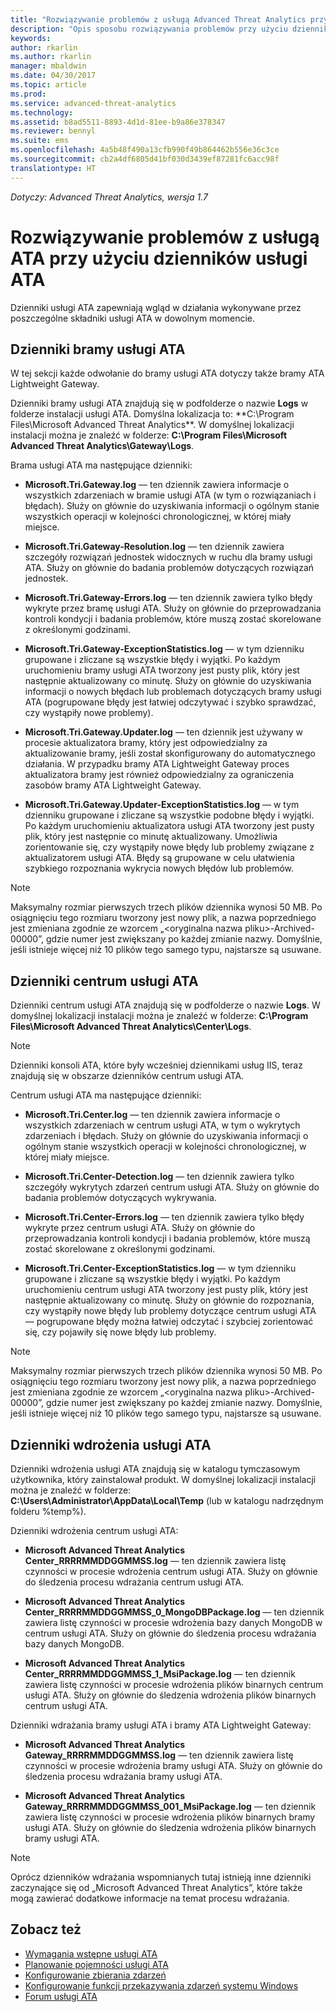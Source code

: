 ```yaml
---
title: "Rozwiązywanie problemów z usługą Advanced Threat Analytics przy użyciu dzienników | Dokumentacja firmy Microsoft"
description: "Opis sposobu rozwiązywania problemów przy użyciu dzienników usługi ATA."
keywords: 
author: rkarlin
ms.author: rkarlin
manager: mbaldwin
ms.date: 04/30/2017
ms.topic: article
ms.prod: 
ms.service: advanced-threat-analytics
ms.technology: 
ms.assetid: b8ad5511-8893-4d1d-81ee-b9a86e378347
ms.reviewer: bennyl
ms.suite: ems
ms.openlocfilehash: 4a5b48f490a13cfb990f49b864462b556e36c3ce
ms.sourcegitcommit: cb2a4df6805d41bf030d3439ef87281fc6acc98f
translationtype: HT
---
```

*Dotyczy: Advanced Threat Analytics, wersja 1.7*



# <a name="troubleshooting-ata-using-the-ata-logs"></a>Rozwiązywanie problemów z usługą ATA przy użyciu dzienników usługi ATA
Dzienniki usługi ATA zapewniają wgląd w działania wykonywane przez poszczególne składniki usługi ATA w dowolnym momencie.

## <a name="ata-gateway-logs"></a>Dzienniki bramy usługi ATA
W tej sekcji każde odwołanie do bramy usługi ATA dotyczy także bramy ATA Lightweight Gateway. 

Dzienniki bramy usługi ATA znajdują się w podfolderze o nazwie **Logs** w folderze instalacji usługi ATA. Domyślna lokalizacja to: **C:\Program Files\Microsoft Advanced Threat Analytics\**. W domyślnej lokalizacji instalacji można je znaleźć w folderze: **C:\Program Files\Microsoft Advanced Threat Analytics\Gateway\Logs**.

Brama usługi ATA ma następujące dzienniki:

-   **Microsoft.Tri.Gateway.log** — ten dziennik zawiera informacje o wszystkich zdarzeniach w bramie usługi ATA (w tym o rozwiązaniach i błędach). Służy on głównie do uzyskiwania informacji o ogólnym stanie wszystkich operacji w kolejności chronologicznej, w której miały miejsce.

-   **Microsoft.Tri.Gateway-Resolution.log** — ten dziennik zawiera szczegóły rozwiązań jednostek widocznych w ruchu dla bramy usługi ATA. Służy on głównie do badania problemów dotyczących rozwiązań jednostek.

-   **Microsoft.Tri.Gateway-Errors.log** — ten dziennik zawiera tylko błędy wykryte przez bramę usługi ATA. Służy on głównie do przeprowadzania kontroli kondycji i badania problemów, które muszą zostać skorelowane z określonymi godzinami.

-   **Microsoft.Tri.Gateway-ExceptionStatistics.log** — w tym dzienniku grupowane i zliczane są wszystkie błędy i wyjątki.
    Po każdym uruchomieniu bramy usługi ATA tworzony jest pusty plik, który jest następnie aktualizowany co minutę. Służy on głównie do uzyskiwania informacji o nowych błędach lub problemach dotyczących bramy usługi ATA (pogrupowane błędy jest łatwiej odczytywać i szybko sprawdzać, czy wystąpiły nowe problemy).
-    **Microsoft.Tri.Gateway.Updater.log** — ten dziennik jest używany w procesie aktualizatora bramy, który jest odpowiedzialny za aktualizowanie bramy, jeśli został skonfigurowany do automatycznego działania. W przypadku bramy ATA Lightweight Gateway proces aktualizatora bramy jest również odpowiedzialny za ograniczenia zasobów bramy ATA Lightweight Gateway.
-    **Microsoft.Tri.Gateway.Updater-ExceptionStatistics.log** — w tym dzienniku grupowane i zliczane są wszystkie podobne błędy i wyjątki. Po każdym uruchomieniu aktualizatora usługi ATA tworzony jest pusty plik, który jest następnie co minutę aktualizowany. Umożliwia zorientowanie się, czy wystąpiły nowe błędy lub problemy związane z aktualizatorem usługi ATA. Błędy są grupowane w celu ułatwienia szybkiego rozpoznania wykrycia nowych błędów lub problemów.

> [!NOTE]
> Maksymalny rozmiar pierwszych trzech plików dziennika wynosi 50 MB. Po osiągnięciu tego rozmiaru tworzony jest nowy plik, a nazwa poprzedniego jest zmieniana zgodnie ze wzorcem „&lt;oryginalna nazwa pliku&gt;-Archived-00000”, gdzie numer jest zwiększany po każdej zmianie nazwy. Domyślnie, jeśli istnieje więcej niż 10 plików tego samego typu, najstarsze są usuwane.

## <a name="ata-center-logs"></a>Dzienniki centrum usługi ATA
Dzienniki centrum usługi ATA znajdują się w podfolderze o nazwie **Logs**. W domyślnej lokalizacji instalacji można je znaleźć w folderze: **C:\Program Files\Microsoft Advanced Threat Analytics\Center\Logs**.
> [!Note]
> Dzienniki konsoli ATA, które były wcześniej dziennikami usług IIS, teraz znajdują się w obszarze dzienników centrum usługi ATA.

Centrum usługi ATA ma następujące dzienniki:

-   **Microsoft.Tri.Center.log** — ten dziennik zawiera informacje o wszystkich zdarzeniach w centrum usługi ATA, w tym o wykrytych zdarzeniach i błędach. Służy on głównie do uzyskiwania informacji o ogólnym stanie wszystkich operacji w kolejności chronologicznej, w której miały miejsce.

-   **Microsoft.Tri.Center-Detection.log** — ten dziennik zawiera tylko szczegóły wykrytych zdarzeń centrum usługi ATA. Służy on głównie do badania problemów dotyczących wykrywania.

-   **Microsoft.Tri.Center-Errors.log** — ten dziennik zawiera tylko błędy wykryte przez centrum usługi ATA. Służy on głównie do przeprowadzania kontroli kondycji i badania problemów, które muszą zostać skorelowane z określonymi godzinami.

-   **Microsoft.Tri.Center-ExceptionStatistics.log** — w tym dzienniku grupowane i zliczane są wszystkie błędy i wyjątki.
    Po każdym uruchomieniu centrum usługi ATA tworzony jest pusty plik, który jest następnie aktualizowany co minutę. Służy on głównie do rozpoznania, czy wystąpiły nowe błędy lub problemy dotyczące centrum usługi ATA — pogrupowane błędy można łatwiej odczytać i szybciej zorientować się, czy pojawiły się nowe błędy lub problemy.

> [!NOTE]
> Maksymalny rozmiar pierwszych trzech plików dziennika wynosi 50 MB. Po osiągnięciu tego rozmiaru tworzony jest nowy plik, a nazwa poprzedniego jest zmieniana zgodnie ze wzorcem „&lt;oryginalna nazwa pliku&gt;-Archived-00000”, gdzie numer jest zwiększany po każdej zmianie nazwy. Domyślnie, jeśli istnieje więcej niż 10 plików tego samego typu, najstarsze są usuwane.


## <a name="ata-deployment-logs"></a>Dzienniki wdrożenia usługi ATA
Dzienniki wdrożenia usługi ATA znajdują się w katalogu tymczasowym użytkownika, który zainstalował produkt. W domyślnej lokalizacji instalacji można je znaleźć w folderze: **C:\Users\Administrator\AppData\Local\Temp** (lub w katalogu nadrzędnym folderu %temp%).

Dzienniki wdrożenia centrum usługi ATA:

-   **Microsoft Advanced Threat Analytics Center_RRRRMMDDGGMMSS.log** — ten dziennik zawiera listę czynności w procesie wdrożenia centrum usługi ATA. Służy on głównie do śledzenia procesu wdrażania centrum usługi ATA.

-   **Microsoft Advanced Threat Analytics Center_RRRRMMDDGGMMSS_0_MongoDBPackage.log** — ten dziennik zawiera listę czynności w procesie wdrożenia bazy danych MongoDB w centrum usługi ATA. Służy on głównie do śledzenia procesu wdrażania bazy danych MongoDB.

-   **Microsoft Advanced Threat Analytics Center_RRRRMMDDGGMMSS_1_MsiPackage.log** — ten dziennik zawiera listę czynności w procesie wdrożenia plików binarnych centrum usługi ATA. Służy on głównie do śledzenia wdrożenia plików binarnych centrum usługi ATA.

Dzienniki wdrażania bramy usługi ATA i bramy ATA Lightweight Gateway:

-   **Microsoft Advanced Threat Analytics Gateway_RRRRMMDDGGMMSS.log** — ten dziennik zawiera listę czynności w procesie wdrożenia bramy usługi ATA. Służy on głównie do śledzenia procesu wdrażania bramy usługi ATA.

-   **Microsoft Advanced Threat Analytics Gateway_RRRRMMDDGGMMSS_001_MsiPackage.log** — ten dziennik zawiera listę czynności w procesie wdrożenia plików binarnych bramy usługi ATA. Służy on głównie do śledzenia wdrożenia plików binarnych bramy usługi ATA.


> [!NOTE] 
> Oprócz dzienników wdrażania wspomnianych tutaj istnieją inne dzienniki zaczynające się od „Microsoft Advanced Threat Analytics”, które także mogą zawierać dodatkowe informacje na temat procesu wdrażania.


## <a name="see-also"></a>Zobacz też
- [Wymagania wstępne usługi ATA](/advanced-threat-analytics/plan-design/ata-prerequisites)
- [Planowanie pojemności usługi ATA](/advanced-threat-analytics/plan-design/ata-capacity-planning)
- [Konfigurowanie zbierania zdarzeń](/advanced-threat-analytics/deploy-use/configure-event-collection)
- [Konfigurowanie funkcji przekazywania zdarzeń systemu Windows](/advanced-threat-analytics/deploy-use/configure-event-collection#configuring-windows-event-forwarding)
- [Forum usługi ATA](https://social.technet.microsoft.com/Forums/security/home?forum=mata)
